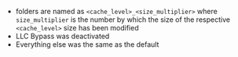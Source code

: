 - folders are named as `<cache_level>_<size_multiplier>` where `size_multiplier` is the number by which the size of the respective `<cache_level>` size has been modified
- LLC Bypass was deactivated
- Everything else was the same as the default
